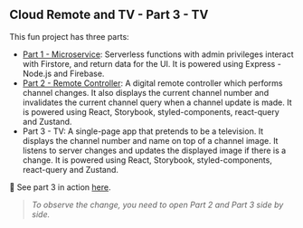 ## Cloud Remote and TV - Part 3 - TV

This fun project has three parts:

-   [Part 1 - Microservice](https://github.com/alitursucular/cloud-remote-and-tv-part1-microservice): Serverless functions with admin privileges interact with Firstore, and return data for the UI. It is powered using Express - Node.js and Firebase.
-   [Part 2 - Remote Controller](https://github.com/alitursucular/cloud-remote-and-tv-part2-remote): A digital remote controller which performs channel changes. It also displays the current channel number and invalidates the current channel query when a channel update is made. It is powered using React, Storybook, styled-components, react-query and Zustand.
-   Part 3 - TV: A single-page app that pretends to be a television. It displays the channel number and name on top of a channel image. It listens to server changes and updates the displayed image if there is a change. It is powered using React, Storybook, styled-components, react-query and Zustand.

🚀 See part 3 in action [here](https://alitursucular.github.io/cloud-remote-and-tv-part3-tv).

> _To observe the change, you need to open Part 2 and Part 3 side by side._

